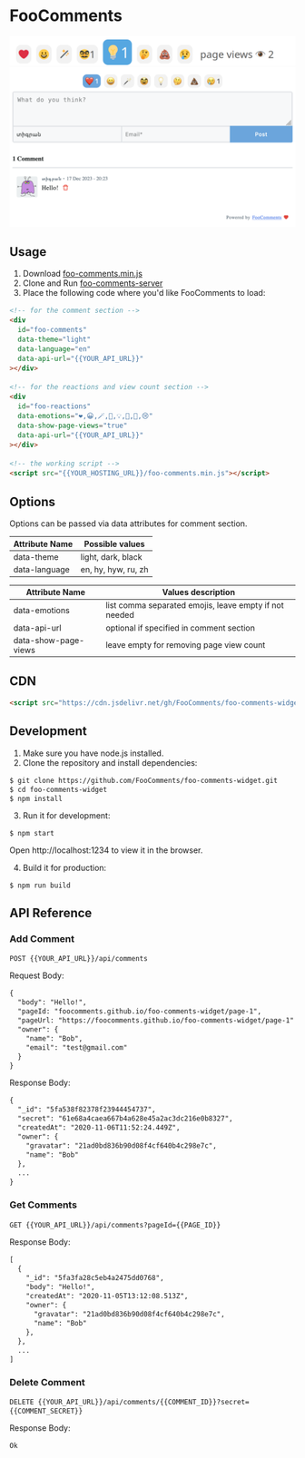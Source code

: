 # FooComments

![screenshot reactions and views](/images/reactions-views-screenshot.png)
![screenshot comments](/images/light.png)

## Usage

1. Download [foo-comments.min.js](/docs/foo-comments.min.js?raw=true)
2. Clone and Run [foo-comments-server](https://github.com/tigransimonyan/foo-comments-server)
3. Place the following code where you'd like FooComments to load:

```html
<!-- for the comment section -->
<div
  id="foo-comments"
  data-theme="light"
  data-language="en"
  data-api-url="{{YOUR_API_URL}}"
></div>

<!-- for the reactions and view count section -->
<div
  id="foo-reactions"
  data-emotions="❤️,😀,🪄,🥸,💡,🤔,💩,😢"
  data-show-page-views="true"
  data-api-url="{{YOUR_API_URL}}" 
></div>

<!-- the working script -->
<script src="{{YOUR_HOSTING_URL}}/foo-comments.min.js"></script>
```

## Options

Options can be passed via data attributes for comment section.

| Attribute Name | Possible values     |
| -------------- | ------------------- |
| data-theme     | light, dark, black  |
| data-language  | en, hy, hyw, ru, zh |


| Attribute Name               | Values description                                     |
| ---------------------------- | ------------------------------------------------------ |
| data-emotions                | list comma separated emojis, leave empty if not needed |
| data-api-url                 | optional if specified in comment section               |
| data-show-page-views         | leave empty for removing page view count               |


## CDN

```html
<script src="https://cdn.jsdelivr.net/gh/FooComments/foo-comments-widget@1.0.4/docs/foo-comments.min.js"></script>
```

## Development

1. Make sure you have node.js installed.
2. Clone the repository and install dependencies:

```
$ git clone https://github.com/FooComments/foo-comments-widget.git
$ cd foo-comments-widget
$ npm install
```

3. Run it for development:

```
$ npm start
```

Open http://localhost:1234 to view it in the browser.

4. Build it for production:

```
$ npm run build
```

## API Reference

### Add Comment

```
POST {{YOUR_API_URL}}/api/comments
```

Request Body:

```
{
  "body": "Hello!",
  "pageId: "foocomments.github.io/foo-comments-widget/page-1",
  "pageUrl: "https://foocomments.github.io/foo-comments-widget/page-1"
  "owner": {
    "name": "Bob",
    "email": "test@gmail.com"
  }
}
```

Response Body:

```
{
  "_id": "5fa538f82378f23944454737",
  "secret": "61e68a4caea667b4a628e45a2ac3dc216e0b8327",
  "createdAt": "2020-11-06T11:52:24.449Z",
  "owner": {
    "gravatar": "21ad0bd836b90d08f4cf640b4c298e7c",
    "name": "Bob"
  },
  ...
}
```

### Get Comments

```
GET {{YOUR_API_URL}}/api/comments?pageId={{PAGE_ID}}
```

Response Body:

```
[
  {
    "_id": "5fa3fa28c5eb4a2475dd0768",
    "body": "Hello!",
    "createdAt": "2020-11-05T13:12:08.513Z",
    "owner": {
      "gravatar": "21ad0bd836b90d08f4cf640b4c298e7c",
      "name": "Bob"
    },
  },
  ...
]
```

### Delete Comment

```
DELETE {{YOUR_API_URL}}/api/comments/{{COMMENT_ID}}?secret={{COMMENT_SECRET}}
```

Response Body:

```
Ok
```
